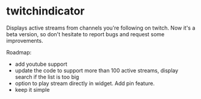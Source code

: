 # twitchindicator

Displays active streams from channels you're following on twitch.
Now it's a beta version, so don't hesitate to report bugs and request some improvements.

Roadmap:
- add youtube support
- update the code to support more than 100 active streams, display search if the list is too big
- option to play stream directly in widget. Add pin feature.
- keep it simple
